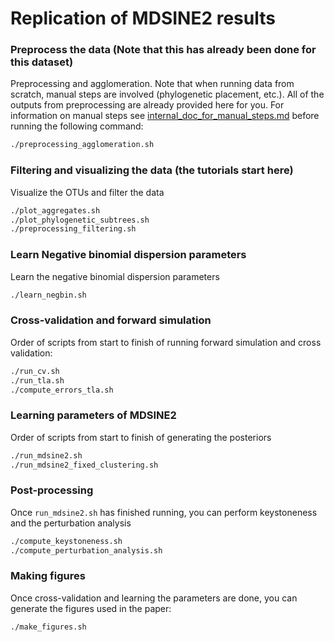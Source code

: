 # Replication of MDSINE2 results

### Preprocess the data (Note that this has already been done for this dataset)

Preprocessing and agglomeration. Note that when running data from scratch, manual steps are involved (phylogenetic placement, etc.). All of the outputs from preprocessing are already provided here for you. For information on manual steps see [internal_doc_for_manual_steps.md](internal_doc_for_manual_steps.md) before running the following command:
```bash
./preprocessing_agglomeration.sh
```

### Filtering and visualizing the data (the tutorials start here)
Visualize the OTUs and filter the data 
```bash
./plot_aggregates.sh
./plot_phylogenetic_subtrees.sh
./preprocessing_filtering.sh
```

### Learn Negative binomial dispersion parameters
Learn the negative binomial dispersion parameters
```bash
./learn_negbin.sh
```

### Cross-validation and forward simulation
Order of scripts from start to finish of running forward simulation and cross validation:
```bash
./run_cv.sh
./run_tla.sh
./compute_errors_tla.sh
```

### Learning parameters of MDSINE2
Order of scripts from start to finish of generating the posteriors

```bash
./run_mdsine2.sh
./run_mdsine2_fixed_clustering.sh
```

### Post-processing
Once `run_mdsine2.sh` has finished running, you can perform keystoneness and the perturbation analysis
```bash
./compute_keystoneness.sh
./compute_perturbation_analysis.sh
```

### Making figures
Once cross-validation and learning the parameters are done, you can generate the figures used in the paper:
```bash
./make_figures.sh
```